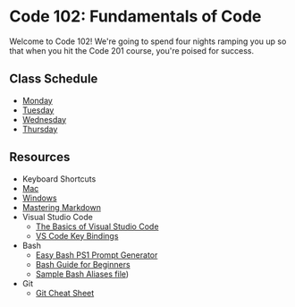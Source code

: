 # Code 102: Fundamentals of Code

Welcome to Code 102! We're going to spend four nights ramping you up so that when you hit the Code 201 course, you're poised for success.

## Class Schedule
* [Monday](schedule/monday.md)
* [Tuesday](schedule/tuesday.md)
* [Wednesday](schedule/wednesday.md)
* [Thursday](schedule/thursday.md)

## Resources
* Keyboard Shortcuts
 * [Mac](http://www.danrodney.com/mac/)
 * [Windows](http://www.hongkiat.com/blog/100-keyboard-shortcuts-windows/)
* [Mastering Markdown](https://guides.github.com/features/mastering-markdown/)
* Visual Studio Code
  * [The Basics of Visual Studio Code](https://code.visualstudio.com/Docs/editor/codebasics)
  * [VS Code Key Bindings](http://www.hongkiat.com/blog/key-binding-management-visual-studio-code/)
* Bash
  * [Easy Bash PS1 Prompt Generator](https://ezprompt.net)
  * [Bash Guide for Beginners](http://tille.garrels.be/training/bash/)
  * [Sample Bash Aliases file](code/bash_aliases.md))
* Git
  * [Git Cheat Sheet](https://www.git-tower.com/blog/git-cheat-sheet/)
